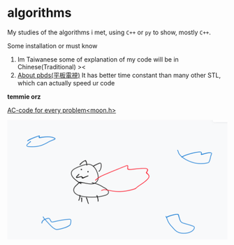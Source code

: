 # algorithms
My studies of the algorithms i met, using `C++` or `py` to show, mostly `C++`.  

Some installation or must know
1. Im Taiwanese some of explanation of my code will be in Chinese(Traditional) ><
2. [About pbds(平板電視)](https://codeforces.com/blog/entry/61610) It has better time constant than many other STL, which can actually speed ur code

**temmie orz**   

[AC-code for every problem<moon.h>](https://reurl.cc/xar41N)  

![temmie](/temmie/fly_cat.png)